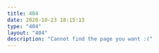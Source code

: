 ```yaml
---
title: 404
date: 2020-10-23 18:15:13
type: "404"
layout: "404"
description: "Cannot find the page you want :("
---
```


